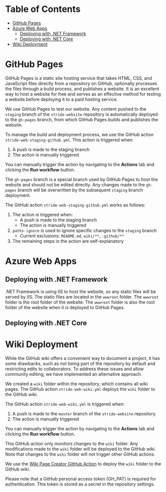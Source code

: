 # Table of Contents

- [GitHub Pages](#github-pages)
- [Azure Web Apps](#azure-web-apps)
  - [Deploying with .NET Framework](#deploying-with-net-framework)
  - [Deploying with .NET Core](#deploying-with-net-core)
- [Wiki Deployment](#wiki-deployment)

# GitHub Pages

GitHub Pages is a static site hosting service that takes HTML, CSS, and JavaScript files directly from a repository on GitHub, optionally processes the files through a build process, and publishes a website. It is an excellent way to host a website for free and serves as an effective method for testing a website before deploying it to a paid hosting service.

We use GitHub Pages to test our website. Any content pushed to the `staging` branch of the `stride-website` repository is automatically deployed to the `gh-pages` branch, from which GitHub Pages builds and publishes the website.

To manage the build and deployment process, we use the GitHub action `stride-web-staging-github.yml`. This action is triggered when:

1. A push is made to the staging branch
1. The action is manually triggered

You can manually trigger the action by navigating to the **Actions** tab and clicking the **Run workflow** button.

The `gh-pages` branch is a special branch used by GitHub Pages to host the website and should not be edited directly. Any changes made to the `gh-pages` branch will be overwritten by the subsequent `staging` branch deployment.

The GitHub action `stride-web-staging-github.yml` works as follows:

1. The action is triggered when:
   - A push is made to the staging branch
   - The action is manually triggered
1. `paths-ignore` is used to ignore specific changes to the `staging` branch
   - Current exclusions: `README.md`, `wiki/**`, `.github/**`
1. The remaining steps in the action are self-explanatory

# Azure Web Apps

## Deploying with .NET Framework

.NET Framework is using IIS to host the website, so any static files will be served by IIS. The static files are located in the `wwwroot` folder. The `wwwroot` folder is the root folder of the website. The `wwwroot` folder is also the root folder of the website when it is deployed to GitHub Pages.

## Deploying with .NET Core

# Wiki Deployment

While the GitHub wiki offers a convenient way to document a project, it has some drawbacks, such as not being part of the repository by default and restricting edits to collaborators. To address these issues and allow community editing, we have implemented an alternative approach.

We created a `wiki` folder within the repository, which contains all wiki pages. The GitHub action `stride-web-wiki.yml` deploys the `wiki` folder to the GitHub wiki.

The GitHub action `stride-web-wiki.yml` is triggered when:

1. A push is made to the `master` branch of the `stride-website` repository
1. The action is manually triggered

You can manually trigger the action by navigating to the **Actions** tab and clicking the **Run workflow** button.

This GitHub action only monitors changes to the `wiki` folder. Any modifications made to the `wiki` folder will be deployed to the GitHub wiki. Note that changes to the `wiki` folder will not trigger other GitHub actions.

We use the [Wiki Page Creator GitHub Action](https://github.com/marketplace/actions/wiki-page-creator-action) to deploy the `wiki` folder to the GitHub wiki.

Please note that a GitHub personal access token (GH_PAT) is required for authentication. This token is stored as a secret in the repository settings.